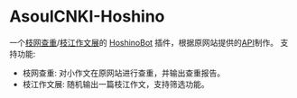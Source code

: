 # AsoulCNKI-Hoshino

一个[枝网查重](https://asoulcnki.asia/)/[枝江作文展](https://asoulcnki.asia/rank)的 [HoshinoBot](https://github.com/Ice-Cirno/HoshinoBot) 插件，根据原网站提供的[API](https://github.com/ASoulCnki/ASoulCnkiBackend/blob/master/api.md)制作。
支持功能: 

- 枝网查重: 对小作文在原网站进行查重，并输出查重报告。
- 枝江作文展: 随机输出一篇枝江作文，支持筛选功能。
